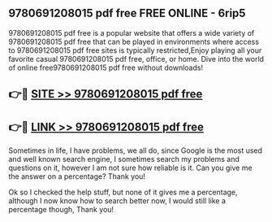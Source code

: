 ## 9780691208015 pdf free FREE ONLINE - 6rip5

9780691208015 pdf free is a popular website that offers a wide variety of 9780691208015 pdf free that can be played in environments where access to 9780691208015 pdf free sites is typically restricted,Enjoy playing all your favorite casual 9780691208015 pdf free, office, or home. Dive into the world of online free9780691208015 pdf free without downloads!

## 👉🔴 [SITE >> 9780691208015 pdf free](http://news.freeplayer.one?title=9780691208015_pdf_free&ref=FRRE)

## 👉🔴 [LINK >> 9780691208015 pdf free](http://news.freeplayer.one?title=9780691208015_pdf_free&ref=FREE)

Sometimes in life, I have problems, we all do, since Google is the most used and well known search engine, I sometimes search my problems and questions on it, however I am not sure how reliable is it. Can you give me the answer on a percentage? Thank you!

Ok so I checked the help stuff, but none of it gives me a percentage, although I now know how to search better now, I would still like a percentage though, Thank you!